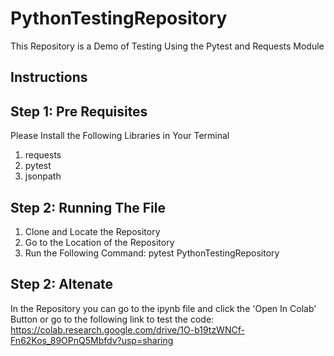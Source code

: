 # PythonTestingRepository
This Repository is a Demo of Testing Using the Pytest and Requests Module

## Instructions

## Step 1: Pre Requisites

Please Install the Following Libraries in Your Terminal
  1. requests
  2. pytest
  3. jsonpath
  
## Step 2: Running The File

  1. Clone and Locate the Repository
  2. Go to the Location of the Repository
  3. Run the Following Command:
      pytest PythonTestingRepository

## Step 2: Altenate

In the Repository you can go to the ipynb file and click the  'Open In Colab' Button or go to the following link to test the code:
  https://colab.research.google.com/drive/1O-b19tzWNCf-Fn62Kos_89OPnQ5Mbfdv?usp=sharing

